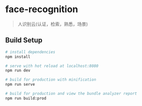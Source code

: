 <!--
 * @Author: your name
 * @Date: 2020-11-26 10:29:33
 * @LastEditTime: 2021-07-28 10:18:22
 * @LastEditors: Please set LastEditors
 * @Description: In User Settings Edit
 * @FilePath: \vue-element-admine:\hjimi\人脸\html\face-recognition\README\README.md
-->
# face-recognition

> 人识别云(认证，检索，熟悉，场景)

## Build Setup

``` bash
# install dependencies
npm install

# serve with hot reload at localhost:8080
npm run dev

# build for production with minification
npm run serve

# build for production and view the bundle analyzer report
npm run build:prod
```
 